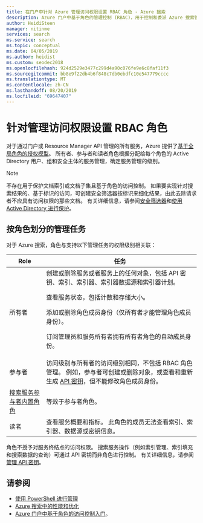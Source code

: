 ```yaml
---
title: 在门户中针对 Azure 管理访问权限设置 RBAC 角色 - Azure 搜索
description: Azure 门户中基于角色的管理控制 (RBAC)，用于控制和委派 Azure 搜索管理的管理任务。
author: HeidiSteen
manager: nitinme
services: search
ms.service: search
ms.topic: conceptual
ms.date: 04/05/2019
ms.author: heidist
ms.custom: seodec2018
ms.openlocfilehash: 924d2529e3477c299d4a90c076fe9e6c8faf11f3
ms.sourcegitcommit: bb8e9f22db4b6f848c7db0ebdfc10e547779cccc
ms.translationtype: MT
ms.contentlocale: zh-CN
ms.lasthandoff: 08/20/2019
ms.locfileid: "69647407"
---
```

# <a name="set-rbac-roles-for-administrative-access"></a>针对管理访问权限设置 RBAC 角色

对于通过门户或 Resource Manager API 管理的所有服务，Azure 提供了[基于全局角色的授权模型](../role-based-access-control/role-assignments-portal.md)。 所有者、参与者和读者角色根据分配给每个角色的 Active Directory 用户、组和安全主体的服务管理，确定服务管理的级别。 

> [!Note]
> 不存在用于保护文档索引或文档子集且基于角色的访问控制。 如果要实现针对搜索结果的、基于标识的访问，可创建安全筛选器按标识来细化结果，由此去除请求者不应具有访问权限的那些文档。 有关详细信息，请参阅[安全筛选器](search-security-trimming-for-azure-search.md)和[使用 Active Directory 进行保护](search-security-trimming-for-azure-search-with-aad.md)。

## <a name="management-tasks-by-role"></a>按角色划分的管理任务

对于 Azure 搜索，角色与支持以下管理任务的权限级别相关联：

| Role | 任务 |
| --- | --- |
| 所有者 |创建或删除服务或者服务上的任何对象，包括 API 密钥、索引、索引器、索引器数据源和索引器计划。<p>查看服务状态，包括计数和存储大小。<p>添加或删除角色成员身份（仅所有者才能管理角色成员身份）。<p>订阅管理员和服务所有者拥有所有者角色的自动成员身份。 |
| 参与者 |访问级别与所有者的访问级别相同，不包括 RBAC 角色管理。 例如，参与者可创建或删除对象，或查看和重新生成 [API 密钥](search-security-api-keys.md)，但不能修改角色成员身份。 |
| [搜索服务参与者内置角色](https://docs.microsoft.com/azure/role-based-access-control/built-in-roles#search-service-contributor) | 等效于参与者角色。 |
| 读者 |查看服务概要和指标。 此角色的成员无法查看索引、索引器、数据源或密钥信息。  |

角色不授予对服务终结点的访问权限。 搜索服务操作（例如索引管理、索引填充和搜索数据的查询）可通过 API 密钥而非角色进行控制。 有关详细信息，请参阅[管理 API 密钥](search-security-api-keys.md)。

## <a name="see-also"></a>请参阅

+ [使用 PowerShell 进行管理](search-manage-powershell.md) 
+ [Azure 搜索中的性能和优化](search-performance-optimization.md)
+ [Azure 门户中基于角色的访问控制入门](../role-based-access-control/overview.md)。
